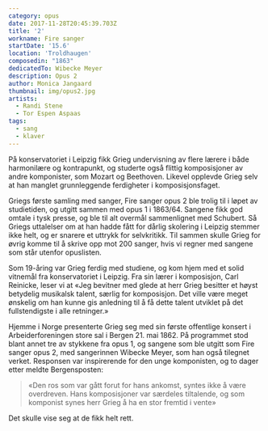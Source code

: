 ```yaml
---
category: opus
date: 2017-11-28T20:45:39.703Z
title: '2'
workname: Fire sanger
startDate: '15.6'
location: 'Troldhaugen'
composedin: "1863"
dedicatedTo: Wibecke Meyer
description: Opus 2
author: Monica Jangaard
thumbnail: img/opus2.jpg
artists:
  - Randi Stene
  - Tor Espen Aspaas
tags:
  - sang
  - klaver
---
```

På konservatoriet i Leipzig fikk Grieg undervisning av flere lærere i både harmonilære og kontrapunkt, og studerte også flittig komposisjoner av andre komponister, som Mozart og Beethoven. Likevel opplevde Grieg selv at han manglet grunnleggende ferdigheter i komposisjonsfaget.  

Griegs første samling med sanger, Fire sanger opus 2 ble trolig til i løpet av studietiden, og utgitt sammen med opus 1 i 1863/64. Sangene fikk god omtale i tysk presse, og ble til alt overmål sammenlignet med Schubert. Så Griegs uttalelser om at han hadde fått for dårlig skolering i Leipzig stemmer ikke helt, og er snarere et uttrykk for selvkritikk. Til sammen skulle Grieg for øvrig komme til å skrive opp mot 200 sanger, hvis vi regner med sangene som står utenfor opuslisten.  

Som 19-åring var Grieg ferdig med studiene, og kom hjem med et solid vitnemål fra konservatoriet i Leipzig. Fra sin lærer i komposisjon, Carl Reinicke, leser vi at «Jeg bevitner med glede at herr Grieg besitter et høyst betydelig musikalsk talent, særlig for komposisjon. Det ville være meget ønskelig om han kunne gis anledning til å få dette talent utviklet på det fullstendigste i alle retninger.»

Hjemme i Norge presenterte Grieg seg med sin første offentlige konsert i Arbeiderforeningen store sal i Bergen 21. mai 1862. På programmet stod blant annet tre av stykkene fra opus 1, og sangene som ble utgitt som Fire sanger opus 2, med sangerinnen Wibecke Meyer, som han også tilegnet verket. Responsen var inspirerende for den unge komponisten, og to dager etter meldte Bergensposten:

> «Den ros som var gått forut for hans ankomst, syntes ikke å være overdreven. Hans komposisjoner var særdeles tiltalende, og som komponist synes herr Grieg å ha en stor fremtid i vente»

Det skulle vise seg at de fikk helt rett.
